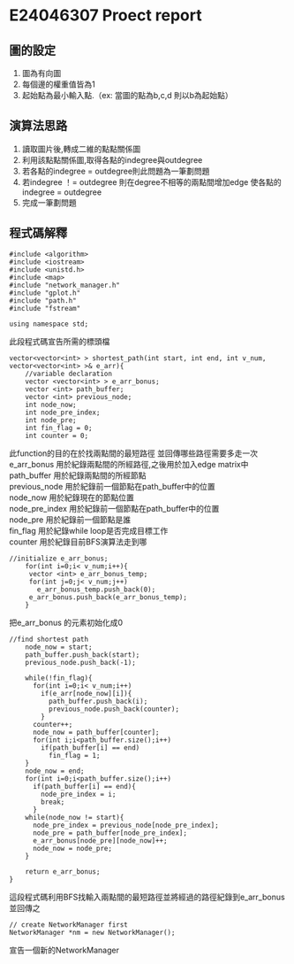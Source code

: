 # E24046307 Proect report
## 圖的設定
1. 圖為有向圖
2. 每個邊的權重值皆為1
3. 起始點為最小輸入點.（ex: 當圖的點為b,c,d 則以b為起始點）

## 演算法思路
1. 讀取圖片後,轉成二維的點點關係圖
2. 利用該點點關係圖,取得各點的indegree與outdegree
3. 若各點的indegree = outdegree則此問題為一筆劃問題
4. 若indegree ！= outdegree 則在degree不相等的兩點間增加edge 使各點的indegree = outdegree
5. 完成一筆劃問題

## 程式碼解釋
```
#include <algorithm>
#include <iostream>
#include <unistd.h>
#include <map>
#include "network_manager.h"
#include "gplot.h"
#include "path.h"
#include "fstream"

using namespace std;
```
此段程式碼宣告所需的標頭檔

```
vector<vector<int> > shortest_path(int start, int end, int v_num, vector<vector<int> >& e_arr){
    //variable declaration
    vector <vector<int> > e_arr_bonus;
    vector <int> path_buffer;
    vector <int> previous_node;
    int node_now;
    int node_pre_index;
    int node_pre;
    int fin_flag = 0;
    int counter = 0;
```

此function的目的在於找兩點間的最短路徑 並回傳哪些路徑需要多走一次  
e_arr_bonus 用於紀錄兩點間的所經路徑,之後用於加入edge matrix中  
path_buffer 用於紀錄兩點間的所經節點  
previous_node 用於紀錄前一個節點在path_buffer中的位置  
node_now 用於紀錄現在的節點位置  
node_pre_index 用於紀錄前一個節點在path_buffer中的位置  
node_pre 用於紀錄前一個節點是誰  
fin_flag 用於紀錄while loop是否完成目標工作  
counter 用於紀錄目前BFS演算法走到哪  

```
//initialize e_arr_bonus;
    for(int i=0;i< v_num;i++){
     vector <int> e_arr_bonus_temp; 
     for(int j=0;j< v_num;j++)
       e_arr_bonus_temp.push_back(0);
     e_arr_bonus.push_back(e_arr_bonus_temp);
    }
```
把e_arr_bonus 的元素初始化成0  
```
//find shortest path
    node_now = start;
    path_buffer.push_back(start);
    previous_node.push_back(-1);

    while(!fin_flag){
      for(int i=0;i< v_num;i++)
        if(e_arr[node_now][i]){
          path_buffer.push_back(i);
          previous_node.push_back(counter);
        }
      counter++;
      node_now = path_buffer[counter];
      for(int i;i<path_buffer.size();i++)
        if(path_buffer[i] == end)
          fin_flag = 1;
    }    
    node_now = end;
    for(int i=0;i<path_buffer.size();i++)
      if(path_buffer[i] == end){
        node_pre_index = i;
        break;
      }
    while(node_now != start){
      node_pre_index = previous_node[node_pre_index];
      node_pre = path_buffer[node_pre_index];
      e_arr_bonus[node_pre][node_now]++;
      node_now = node_pre;
    }
    
    return e_arr_bonus;
}
```
這段程式碼利用BFS找輸入兩點間的最短路徑並將經過的路徑紀錄到e_arr_bonus並回傳之  
```
// create NetworkManager first
NetworkManager *nm = new NetworkManager();
```
宣告一個新的NetworkManager
```
